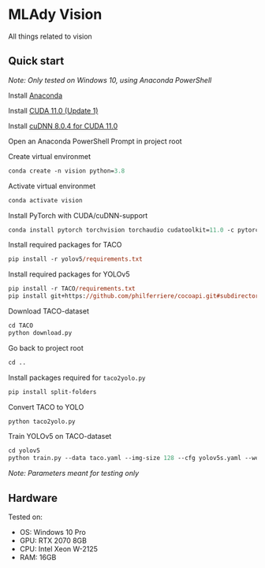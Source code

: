 # MLAdy Vision

All things related to vision

## Quick start

_Note: Only tested on Windows 10, using Anaconda PowerShell_

Install [Anaconda](https://www.anaconda.com/products/individual#Downloads)

Install [CUDA 11.0 (Update 1)](https://developer.nvidia.com/cuda-11.0-update1-download-archive)

Install [cuDNN 8.0.4 for CUDA 11.0](https://developer.nvidia.com/rdp/cudnn-archive)

Open an Anaconda PowerShell Prompt in project root

Create virtual environmet

```ps
conda create -n vision python=3.8
```

Activate virtual environmet

```ps
conda activate vision
```

Install PyTorch with CUDA/cuDNN-support

```ps
conda install pytorch torchvision torchaudio cudatoolkit=11.0 -c pytorch
```

Install required packages for TACO

```ps
pip install -r yolov5/requirements.txt
```

Install required packages for YOLOv5

```ps
pip install -r TACO/requirements.txt
pip install git+https://github.com/philferriere/cocoapi.git#subdirectory=PythonAPI
```

Download TACO-dataset

```ps
cd TACO
python download.py
```

Go back to project root

```ps
cd ..
```

Install packages required for `taco2yolo.py`

```ps
pip install split-folders
```
 
Convert TACO to YOLO

```ps
python taco2yolo.py
```

Train YOLOv5 on TACO-dataset

```ps
cd yolov5
python train.py --data taco.yaml --img-size 128 --cfg yolov5s.yaml --weights yolov5s.pt --device 0 --batch-size 4
```

_Note: Parameters meant for testing only_

## Hardware

Tested on:

- OS: Windows 10 Pro
- GPU: RTX 2070 8GB
- CPU: Intel Xeon W-2125
- RAM: 16GB